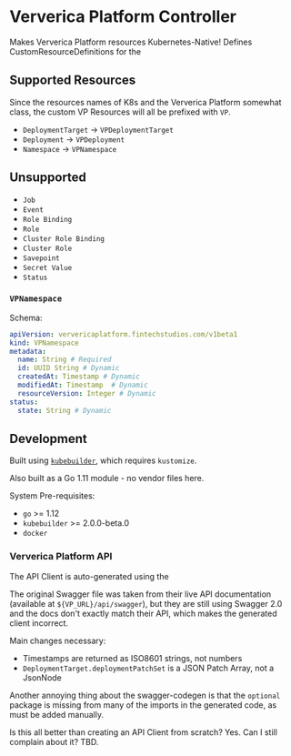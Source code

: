 # Ververica Platform Controller

Makes Ververica Platform resources Kubernetes-Native! Defines CustomResourceDefinitions
for the 

## Supported Resources

Since the resources names of K8s and the Ververica Platform somewhat class, the 
custom VP Resources will all be prefixed with `VP`.

* `DeploymentTarget` -> `VPDeploymentTarget`
* `Deployment` -> `VPDeployment`
* `Namespace` -> `VPNamespace`

## Unsupported

* `Job`
* `Event`
* `Role Binding`
* `Role`
* `Cluster Role Binding`
* `Cluster Role`
* `Savepoint`
* `Secret Value`
* `Status`


### `VPNamespace`

Schema:
```yaml
apiVersion: ververicaplatform.fintechstudios.com/v1beta1
kind: VPNamespace
metadata:
  name: String # Required
  id: UUID String # Dynamic
  createdAt: Timestamp # Dynamic
  modifiedAt: Timestamp  # Dynamic
  resourceVersion: Integer # Dynamic
status:
  state: String # Dynamic
```

## Development

Built using [`kubebuilder`](https://github.com/kubernetes-sigs/kubebuilder),
which requires `kustomize`.

Also built as a Go 1.11 module - no vendor files here.

System Pre-requisites:
- `go` >= 1.12
- `kubebuilder` >= 2.0.0-beta.0
- `docker`

### Ververica Platform API

The API Client is auto-generated using the 

The original Swagger file was taken from their live API documentation (available at `${VP_URL}/api/swagger`),
but they are still using Swagger 2.0 and the docs don't exactly match their API, which
makes the generated client incorrect.

Main changes necessary:
* Timestamps are returned as ISO8601 strings, not numbers
* `DeploymentTarget.deploymentPatchSet` is a JSON Patch Array, not a JsonNode

Another annoying thing about the swagger-codegen is that the `optional` package is missing
from many of the imports in the generated code, as must be added manually.

Is this all better than creating an API Client from scratch? Yes. Can I still complain about it? TBD. 

